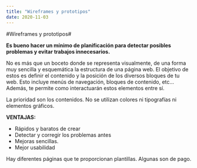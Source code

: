 ```yaml
---
title: "Wireframes y prototipos"
date: 2020-11-03
---
```



#Wireframes y prototipos#

__Es bueno hacer un mínimo de planificación para detectar posibles problemas y evitar trabajos innecesarios.__

No es más que un boceto donde se representa visualmente, de una forma muy sencilla y esquemática la estructura de una página web.
El objetivo de estos es definir el contenido y la posición de los diversos bloques de tu web. Esto incluye menús de navegación, bloques de contenido, etc… Además, te permite como interactuarán estos elementos entre sí.

La prioridad son los contenidos. No se utilizan colores ni tipografías ni elementos gráficos. 

__VENTAJAS:__
* Rápidos y baratos de crear
* Detectar y corregir los problemas antes
* Mejoras sencillas.
* Mejor usabilidad


Hay diferentes páginas que te proporcionan plantillas. Algunas son de pago.
